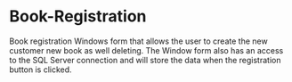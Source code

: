 # Book-Registration
Book registration
Windows form that allows the user to create the new customer new book as well deleting.
The Window form also has an access to the SQL Server connection and will store the data when the registration button is clicked.

